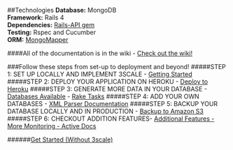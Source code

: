 ##Technologies
<strong>Database:</strong> MongoDB<br>
<strong>Framework:</strong> Rails 4<br>
<strong>Dependencies:</strong> [Rails-API gem](https://github.com/rails-api/rails-api)<br>
<strong>Testing:</strong> Rspec and Cucumber<br>
<strong>ORM:</strong> [MongoMapper](www.mongomapper.com "MongoMapper")<br>

####All of the documentation is in the wiki - [Check out the wiki!](https://github.com/3scale/un_data_api/wiki)

###Follow these steps from set-up to deployment and beyond!
#####STEP 1: SET UP LOCALLY AND IMPLEMENT 3SCALE - [Getting Started](https://github.com/3scale/un_data_api/wiki/Getting-Started)
#####STEP 2: DEPLOY YOUR APPLICATION ON HEROKU - [Deploy to Heroku](https://github.com/3scale/un_data_api/wiki/Deploy-to-Heroku)
#####STEP 3: GENERATE MORE DATA IN YOUR DATABASE - [Databases Available](https://github.com/3scale/un_data_api/wiki/Databases-Available) - [Rake Tasks](https://github.com/3scale/un_data_api/wiki/Rake-Tasks)
#####STEP 4: ADD YOUR OWN DATABASES - [XML Parser Documentation](https://github.com/3scale/un_data_api/wiki/XML-Parser-Documentation)
#####STEP 5: BACKUP YOUR DATABASE LOCALLY AND IN PRODUCTION - [Backup to Amazon S3](https://github.com/3scale/un_data_api/wiki/Backup-to-Amazon-S3)
#####STEP 6: CHECKOUT ADDITION FEATURES- [Additional Features - More Monitoring - Active Docs](https://github.com/3scale/un_data_api/wiki/Additional-Features)

######[Get Started (Without 3scale)](https://github.com/3scale/un_data_api/wiki/Getting-Started-(Without-3scale))

